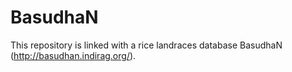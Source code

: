 # BasudhaN
This repository is linked with a rice landraces database BasudhaN (http://basudhan.indirag.org/).
